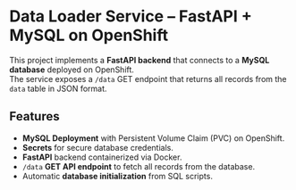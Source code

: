 # Data Loader Service – FastAPI + MySQL on OpenShift

This project implements a **FastAPI backend** that connects to a **MySQL database** deployed on OpenShift.  
The service exposes a `/data` GET endpoint that returns all records from the `data` table in JSON format.

## Features
- **MySQL Deployment** with Persistent Volume Claim (PVC) on OpenShift.
- **Secrets** for secure database credentials.
- **FastAPI** backend containerized via Docker.
- `/data` **GET API endpoint** to fetch all records from the database.
- Automatic **database initialization** from SQL scripts.